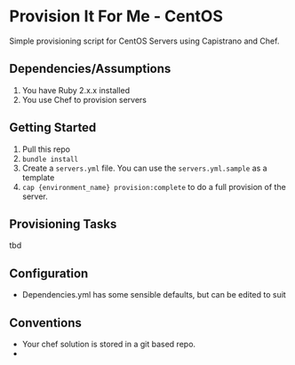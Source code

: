 # Provision It For Me - CentOS

Simple provisioning script for CentOS Servers using Capistrano and Chef.

## Dependencies/Assumptions

1. You have Ruby 2.x.x installed
2. You use Chef to provision servers





## Getting Started

1. Pull this repo
2. `bundle install`
3. Create a `servers.yml` file. You can use the `servers.yml.sample` as a template
4. `cap {environment_name} provision:complete` to do a full provision of the server.

## Provisioning Tasks

tbd


## Configuration

* Dependencies.yml has some sensible defaults, but can be edited to suit



## Conventions

* Your chef solution is stored in a git based repo.
* 